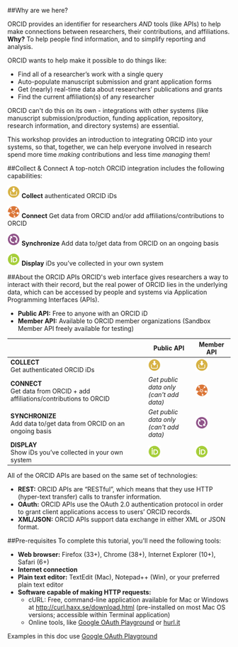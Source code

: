 ##Why are we here?

ORCID provides an identifier for researchers _AND_ tools (like APIs) to help make connections between researchers, their contributions, and affiliations. **Why?** To help people find information, and to simplify reporting and analysis.

ORCID wants to help make it possible to do things like:

* Find all of a researcher’s work with a single query
* Auto-populate manuscript submission and grant application forms
* Get (nearly) real-time data about researchers’ publications and grants
* Find the current affiliation(s) of any researcher

ORCID can't do this on its own - integrations with other systems (like manuscript submission/production, funding application, repository, research information, and directory systems) are essential. 

This workshop provides an introduction to integrating ORCID into your systems, so that, together, we can help everyone involved in research spend more time *making* contributions and less time *managing* them!

##Collect & Connect
A top-notch ORCID integration includes the following capabilities:

<img src="../images/Collect_4PP.png" width="28" alt="ORCID Collect icon"/> **Collect** authenticated ORCID iDs

<img src="../images/Connect_4PP.png" width="28" alt="ORCID Connect icon"/> **Connect** Get data from ORCID and/or add affiliations/contributions to ORCID

<img src="../images/Synchronize_4PP.png" width="28" alt="ORCID Synchronize icon"/> **Synchronize** Add data to/get data from ORCID on an ongoing basis 

<img src="../images/Display_4PP.png" width="28" alt="ORCID Display icon"/> **Display** iDs you’ve collected in your own system


##About the ORCID APIs
ORCID's web interface gives researchers a way to interact with their record, but the real power of ORCID lies in the underlying data, which can be accessed by people and systems via Application Programming Interfaces (APIs).

* **Public API:** Free to anyone with an ORCID iD
* **Member API:** Available to ORCID member organizations (Sandbox Member API freely available for testing)

|                | Public API | Member API |
| -------------- | ---------- | ---------- |
|**COLLECT**<br>Get authenticated ORCID iDs| <img src="../images/Collect_4PP.png" width="28" alt="ORCID Collect icon"/> | <img src="../images/Collect_4PP.png" width="28" alt="ORCID Collect icon"/> |
|**CONNECT**<br>Get data from ORCID + add affiliations/contributions to ORCID| *Get public data only<br>(can't add data)* | <img src="../images/Connect_4PP.png" width="28" alt="ORCID Connect icon"/> |
|**SYNCHRONIZE**<br>Add data to/get data from ORCID on an ongoing basis| *Get public data only<br>(can't add data)* | <img src="../images/Synchronize_4PP.png" width="28" alt="ORCID Synchronize icon"/> |
|**DISPLAY**<br>Show iDs you’ve collected in your own system| <img src="../images/Display_4PP.png" width="28" alt="ORCID Display icon"/> | <img src="../images/Display_4PP.png" width="28" alt="ORCID Display icon"/> |

All of the ORCID APIs are  based on the same set of technologies:

* **REST:** ORCID APIs are &ldquo;RESTful&rdquo;, which  means that they use HTTP (hyper-text transfer) calls to transfer information.
* **OAuth:** ORCID  APIs use the OAuth 2.0 authentication protocol in order to grant client  applications access to users&rsquo; ORCID records.
* **XML/JSON:** ORCID APIs support data exchange in either XML or JSON format.

##Pre-requisites
To complete this tutorial, you'll need the following tools:

* **Web browser:** Firefox (33+), Chrome (38+), Internet Explorer (10+), Safari (6+)
* **Internet connection**
* **Plain text editor:** TextEdit (Mac), Notepad++ (Win), or your preferred plain text editor
* **Software capable of making HTTP requests:**
    - cURL: Free, command-line application available for Mac  or Windows at <a href="http://curl.haxx.se/download.html">http://curl.haxx.se/download.html</a> (pre-installed on most Mac OS versions; accessible within Terminal application)
    - Online tools, like [Google OAuth Playground](https://developers.google.com/oauthplayground/) or [hurl.it](http://hurl.it">hurl.it)

Examples in this doc use [Google OAuth Playground](https://developers.google.com/oauthplayground/)